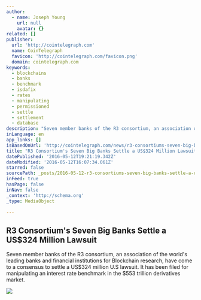 ```yaml
---
author:
  - name: Joseph Young
    url: null
    avatar: {}
related: []
publisher:
  url: 'http://cointelegraph.com'
  name: CoinTelegraph
  favicon: 'http://cointelegraph.com/favicon.png'
  domain: cointelegraph.com
keywords:
  - blockchains
  - banks
  - benchmark
  - isdafix
  - rates
  - manipulating
  - permissioned
  - settle
  - settlement
  - database
description: "Seven member banks of the R3 consortium, an association of the world's leading banks and financial institutions for Blockchain research, have come to a consensus to settle a US$324 million U.S lawsuit. It has been filed for manipulating an interest rate benchmark in the $553 trillion derivatives market."
inLanguage: en
app_links: []
isBasedOnUrl: 'http://cointelegraph.com/news/r3-consortiums-seven-big-banks-settle-a-us324-million-lawsuit'
title: "R3 Consortium's Seven Big Banks Settle a US$324 Million Lawsuit"
datePublished: '2016-05-12T19:21:19.342Z'
dateModified: '2016-05-12T16:07:34.061Z'
starred: false
sourcePath: _posts/2016-05-12-r3-consortiums-seven-big-banks-settle-a-usdollar324-million-laws.md
inFeed: true
hasPage: false
inNav: false
_context: 'http://schema.org'
_type: MediaObject

---
```

<article style=""><h1>R3 Consortium's Seven Big Banks Settle a US$324 Million Lawsuit</h1><p>Seven member banks of the R3 consortium, an association of the world's leading banks and financial institutions for Blockchain research, have come to a consensus to settle a US$324 million U.S lawsuit. It has been filed for manipulating an interest rate benchmark in the $553 trillion derivatives market.</p><img src="http://cointelegraph.com/images/725_aHR0cDovL2NvaW50ZWxlZ3JhcGguY29tL3N0b3JhZ2UvdXBsb2Fkcy92aWV3LzJhOWY4MDFiMzE3ZjQ1N2E4MTg2MzIzZGIxZmI1ODVkLnBuZw==.jpg" /></article>